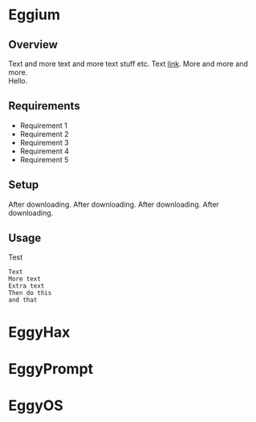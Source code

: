 # Eggium

## Overview

Text and more text and more text stuff etc. Text [link](https://github.com). More and more and more.  
Hello.

## Requirements
- Requirement 1
- Requirement 2
- Requirement 3
- Requirement 4
- Requirement 5

## Setup
After downloading. After downloading. After downloading. After downloading.

## Usage
Test

    Text
    More text
    Extra text
    Then do this
    and that

# EggyHax

# EggyPrompt

# EggyOS
